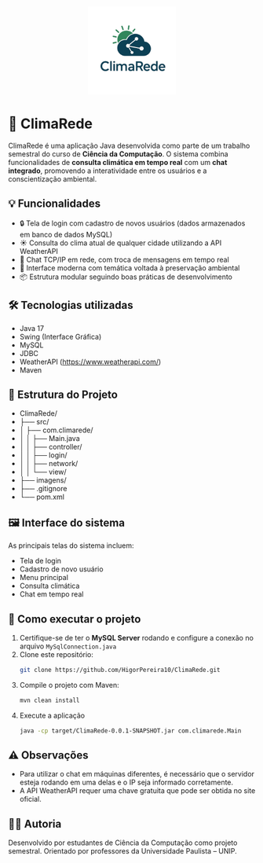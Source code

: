<p align="center">
  <img src="ClimaRede/src/Imagens/logo.png" alt="Logo ClimaRede" width="180"/>
</p>

# 🌱 ClimaRede

ClimaRede é uma aplicação Java desenvolvida como parte de um trabalho semestral do curso de **Ciência da Computação**. O sistema combina funcionalidades de **consulta climática em tempo real** com um **chat integrado**, promovendo a interatividade entre os usuários e a conscientização ambiental.

## 💡 Funcionalidades

- 🔒 Tela de login com cadastro de novos usuários (dados armazenados em banco de dados MySQL)
- ☀️ Consulta do clima atual de qualquer cidade utilizando a API WeatherAPI
- 💬 Chat TCP/IP em rede, com troca de mensagens em tempo real
- 🌿 Interface moderna com temática voltada à preservação ambiental
- 📦 Estrutura modular seguindo boas práticas de desenvolvimento

## 🛠️ Tecnologias utilizadas

- Java 17
- Swing (Interface Gráfica)
- MySQL
- JDBC
- WeatherAPI (https://www.weatherapi.com/)
- Maven

## 🧩 Estrutura do Projeto

- ClimaRede/
- ├── src/
- │ ├── com.climarede/
- │ │ ├── Main.java
- │ │ ├── controller/
- │ │ ├── login/
- │ │ ├── network/
- │ │ └── view/
- ├── imagens/
- ├── .gitignore
- └── pom.xml


## 🖼️ Interface do sistema

As principais telas do sistema incluem:

- Tela de login
- Cadastro de novo usuário
- Menu principal
- Consulta climática
- Chat em tempo real

## 🚀 Como executar o projeto

1. Certifique-se de ter o **MySQL Server** rodando e configure a conexão no arquivo `MySqlConnection.java`
2. Clone este repositório:
   ```bash
   git clone https://github.com/HigorPereira10/ClimaRede.git
3. Compile o projeto com Maven:
   ```bash
   mvn clean install

4. Execute a aplicação
   ```bash
   java -cp target/ClimaRede-0.0.1-SNAPSHOT.jar com.climarede.Main

## ⚠️ Observações

- Para utilizar o chat em máquinas diferentes, é necessário que o servidor esteja rodando em uma delas e o IP seja informado corretamente.
- A API WeatherAPI requer uma chave gratuita que pode ser obtida no site oficial.

## 👨‍💻 Autoria

Desenvolvido por estudantes de Ciência da Computação como projeto semestral.
Orientado por professores da Universidade Paulista – UNIP.

